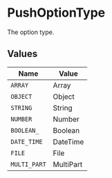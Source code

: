 # PushOptionType

The option type.


## Values

| Name         | Value        |
| ------------ | ------------ |
| `ARRAY`      | Array        |
| `OBJECT`     | Object       |
| `STRING`     | String       |
| `NUMBER`     | Number       |
| `BOOLEAN_`   | Boolean      |
| `DATE_TIME`  | DateTime     |
| `FILE`       | File         |
| `MULTI_PART` | MultiPart    |